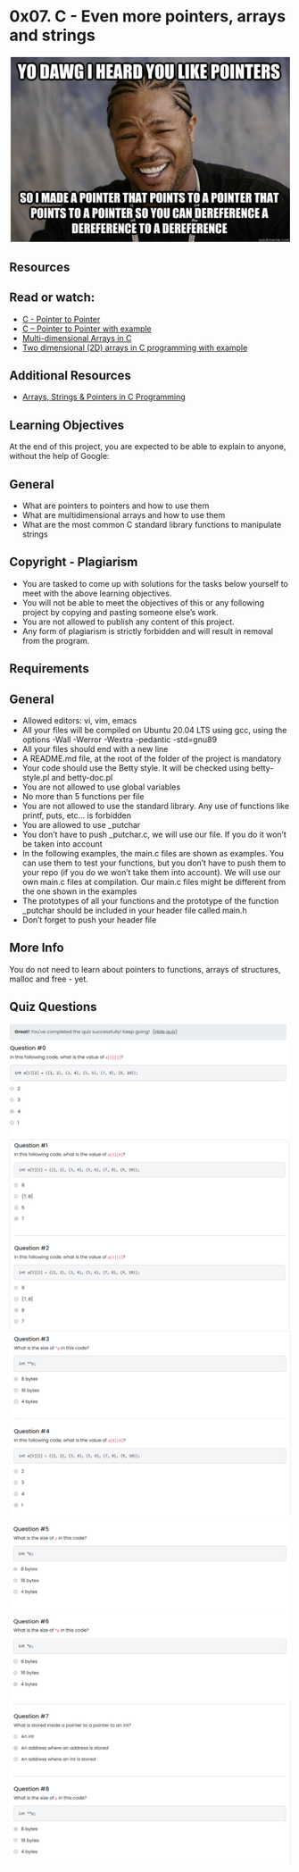 # 0x07. C - Even more pointers, arrays and strings

![exzibit](https://github.com/leone-nyaga/alx-low_level_programming/blob/master/0x07-pointers_arrays_strings/images/image_2025-08-18_144624430.png)

## Resources

## Read or watch:

+ [C - Pointer to Pointer](https://www.tutorialspoint.com/cprogramming/c_pointer_to_pointer.htm)
+ [C – Pointer to Pointer with example](https://beginnersbook.com/2014/01/c-pointer-to-pointer)
+ [Multi-dimensional Arrays in C](https://www.tutorialspoint.com/cprogramming/c_multi_dimensional_arrays.htm)
+ [Two dimensional (2D) arrays in C programming with example](https://beginnersbook.com/2014/01/2d-arrays-in-c-example)

## Additional Resources

+ [Arrays, Strings & Pointers in C Programming](https://www.youtube.com/watch?feature=shared&v=WxWv9_8xlac)

## Learning Objectives

At the end of this project, you are expected to be able to explain to anyone, without the help of Google:

## General

+ What are pointers to pointers and how to use them
+ What are multidimensional arrays and how to use them
+ What are the most common C standard library functions to manipulate strings

## Copyright - Plagiarism

+ You are tasked to come up with solutions for the tasks below yourself to meet with the above learning objectives.
+ You will not be able to meet the objectives of this or any following project by copying and pasting someone else’s work.
+ You are not allowed to publish any content of this project.
+ Any form of plagiarism is strictly forbidden and will result in removal from the program.

## Requirements

## General

+ Allowed editors: vi, vim, emacs
+ All your files will be compiled on Ubuntu 20.04 LTS using gcc, using the options -Wall -Werror -Wextra -pedantic -std=gnu89
+ All your files should end with a new line
+ A README.md file, at the root of the folder of the project is mandatory
+ Your code should use the Betty style. It will be checked using betty-style.pl and betty-doc.pl
+ You are not allowed to use global variables
+ No more than 5 functions per file
+ You are not allowed to use the standard library. Any use of functions like printf, puts, etc… is forbidden
+ You are allowed to use _putchar
+ You don’t have to push _putchar.c, we will use our file. If you do it won’t be taken into account
+ In the following examples, the main.c files are shown as examples. You can use them to test your functions, but you don’t have to push them to your repo (if you do we won’t take them into account). We will use our own main.c files at compilation. Our main.c files might be different from the one shown in the examples
+ The prototypes of all your functions and the prototype of the function _putchar should be included in your header file called main.h
+ Don’t forget to push your header file

## More Info

You do not need to learn about pointers to functions, arrays of structures, malloc and free - yet.

## Quiz Questions

![task0](https://github.com/leone-nyaga/alx-low_level_programming/blob/master/0x07-pointers_arrays_strings/images/pointers0.png)
![task1](https://github.com/leone-nyaga/alx-low_level_programming/blob/master/0x07-pointers_arrays_strings/images/pointers1-2.png)
![task2](https://github.com/leone-nyaga/alx-low_level_programming/blob/master/0x07-pointers_arrays_strings/images/pointers3-4.png)
![task3](https://github.com/leone-nyaga/alx-low_level_programming/blob/master/0x07-pointers_arrays_strings/images/pointers5-6.png)
![task4](https://github.com/leone-nyaga/alx-low_level_programming/blob/master/0x07-pointers_arrays_strings/images/pointers7-8.png)

